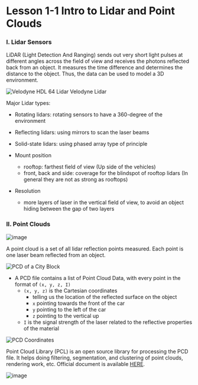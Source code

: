 # Lesson 1-1 Intro to Lidar and Point Clouds

### I. Lidar Sensors

LiDAR (Light Detection And Ranging) sends out very short light pulses at different angles across the field of view and receives the photons reflected back from an object. It measures the time difference and determines the distance to the object. Thus, the data can be used to model a 3D environment.

![Velodyne HDL 64 Lidar](./media/velodyne-hdl-64-lidar.png)
Velodyne Lidar

Major Lidar types:
- Rotating lidars: rotating sensors to have a 360-degree of the environment
- Reflecting lidars: using mirrors to scan the laser beams
- Solid-state lidars: using phased array type of principle

- Mount position
    * rooftop: farthest field of view (Up side of the vehicles)
    * front, back and side: coverage for the blindspot of rooftop lidars (In general they are not as strong as rooftops)

- Resolution
    * more layers of laser in the vertical field of view, to avoid an object hiding between the gap of two layers

### II. Point Clouds
![image](https://github.com/cavadibrahimli1/Udacity-Sensor-Fusion-Nanodegree-Javad-Ibrahimli/assets/76445357/cc1c08fa-cbaf-42d9-b1a1-8b920dcc0d03)

A point cloud is a set of all lidar reflection points measured. Each point is one laser beam reflected from an object.

![PCD of a City Block](./media/pcd-of-a-block.png)

- A PCD file contains a list of Point Cloud Data, with every point in the format of `(x, y, z, I)`
    * `(x, y, z)` is the Cartesian coordinates
        + telling us the location of the reflected surface on the object
        + `x` pointing towards the front of the car
        + `y` pointing to the left of the car
        + `z` pointing to the vertical up
    * `I` is the signal strength of the laser related to the reflective properties of the material

![PCD Coordinates](./media/pcd-coordinates.png)

Point Cloud Library (PCL) is an open source library for processing the PCD file. It helps doing filtering, segmentation, and clustering of point clouds, rendering work, etc. Official document is available [HERE](https://pointclouds.org/).

![image](https://github.com/cavadibrahimli1/Udacity-Sensor-Fusion-Nanodegree-Javad-Ibrahimli/assets/76445357/e7d8032f-db70-441a-8980-b97106b7ef28)

